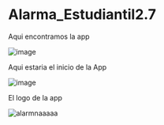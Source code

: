 # Alarma_Estudiantil2.7

Aqui encontramos la app

![image](https://user-images.githubusercontent.com/115563028/215661554-900f6028-34cc-4719-8d8d-7f98862fca70.png)

Aqui estaria el inicio de la App

![image](https://user-images.githubusercontent.com/115563028/215661600-2e417ed5-418d-4df7-a745-48cdabf85737.png)

El logo de la app

![alarmnaaaaa](https://user-images.githubusercontent.com/115563028/215661662-14baf64a-9b7f-4fb1-b4c7-faee7075d0fa.png)


